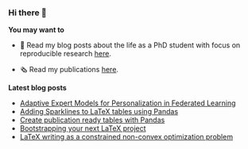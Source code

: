 

### Hi there 👋

**You may want to**
  
- 📝 Read my blog posts about the life as a PhD student with focus on reproducible research [here](https://blog.martisak.se/).

- 🗞 Read my publications [here](https://blog.martisak.se/publications/).

**Latest blog posts**

<!-- BLOG-POST-LIST:START -->
- [Adaptive Expert Models for Personalization in Federated Learning](https://blog.martisak.se/2022/06/11/moe-ifca/)
- [Adding Sparklines to LaTeX tables using Pandas](https://blog.martisak.se/2021/10/23/sparklines/)
- [Create publication ready tables with Pandas](https://blog.martisak.se/2021/04/10/publication_ready_tables/)
- [Bootstrapping your next LaTeX project](https://blog.martisak.se/2020/07/23/bootstrapping-your-next-latex-project/)
- [LaTeX writing as a constrained non-convex optimization problem](https://blog.martisak.se/2020/06/06/latex-optimizer/)
<!-- BLOG-POST-LIST:END -->
